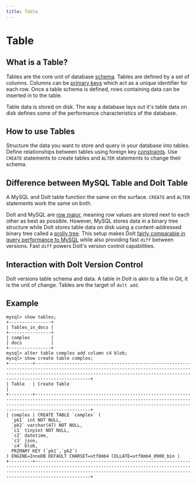 ```yaml
---
title: Table
---
```


# Table

## What is a Table?

Tables are the core unit of database [schema](./schema.md). Tables are defined by a set of columns. Columns can be [primary keys](./primary-key.md) which act as a unique identifier for each row. Once a table schema is defined, rows containing data can be inserted in to the table.

Table data is stored on disk. The way a database lays out it's table data on disk defines some of the performance characteristics of the database. 

## How to use Tables

Structure the data you want to store and query in your database into tables. Define relationships between tables using foreign key [constraints](./constraints.md). Use `CREATE` statements to create tables and `ALTER` statements to change their schema.

## Difference between MySQL Table and Dolt Table

A MySQL and Dolt table function the same on the surface. `CREATE` and `ALTER` statements work the same on both.

Dolt and MySQL are [row major](https://en.wikipedia.org/wiki/Row-_and_column-major_order), meaning row values are stored next to each other as best as possible. However, MySQL stores data in a binary tree structure while Dolt stores table data on disk using a content-addressed binary tree called a [prolly tree](../../../architecture/storage-engine/prolly-tree.md). This setup makes Dolt [fairly comparable in query performance to MySQL](../../../reference/sql/benchmarks/latency.md) while also providing fast `diff` between versions. Fast `diff` powers Dolt's version control capabilities.

## Interaction with Dolt Version Control

Dolt versions table schema and data. A table in Dolt is akin to a file in Git, it is the unit of change. Tables are the target of `dolt add`. 

## Example

```
mysql> show tables;
+----------------+
| Tables_in_docs |
+----------------+
| complex        |
| docs           |
+----------------+
mysql> alter table complex add column c4 blob;
mysql> show create table complex;
+---------+---------------------------------------------------------------------------------------------------------------------------------------------------------------------------------------------------------------------------------------+
| Table   | Create Table                                                                                                                                                                                                                                  |
+---------+---------------------------------------------------------------------------------------------------------------------------------------------------------------------------------------------------------------------------------------+
| complex | CREATE TABLE `complex` (
  `pk1` int NOT NULL,
  `pk2` varchar(47) NOT NULL,
  `c1` tinyint NOT NULL,
  `c2` datetime,
  `c3` json,
  `c4` blob,
  PRIMARY KEY (`pk1`,`pk2`)
) ENGINE=InnoDB DEFAULT CHARSET=utf8mb4 COLLATE=utf8mb4_0900_bin |
+---------+---------------------------------------------------------------------------------------------------------------------------------------------------------------------------------------------------------------------------------------+
```